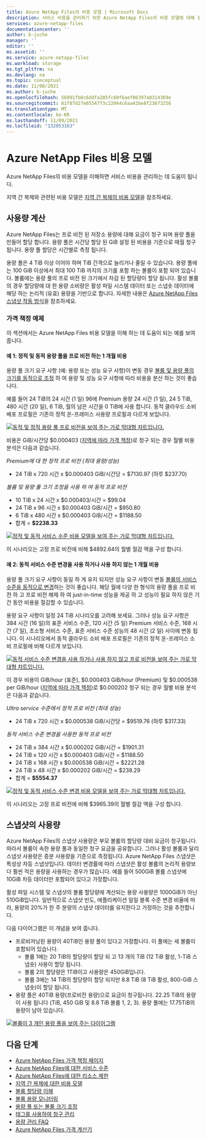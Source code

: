 ```yaml
---
title: Azure NetApp Files의 비용 모델 | Microsoft Docs
description: 서비스 비용을 관리하기 위한 Azure NetApp Files의 비용 모델에 대해 설명합니다.
services: azure-netapp-files
documentationcenter: ''
author: b-juche
manager: ''
editor: ''
ms.assetid: ''
ms.service: azure-netapp-files
ms.workload: storage
ms.tgt_pltfrm: na
ms.devlang: na
ms.topic: conceptual
ms.date: 11/08/2021
ms.author: b-juche
ms.openlocfilehash: 56091fb0c6ddfa205fc60f6aef06397a0314369e
ms.sourcegitcommit: 61f87d27e05547f3c22044c6aa42be8f23673256
ms.translationtype: MT
ms.contentlocale: ko-KR
ms.lasthandoff: 11/09/2021
ms.locfileid: "132053163"
---
```

# <a name="cost-model-for-azure-netapp-files"></a>Azure NetApp Files 비용 모델 

Azure NetApp Files의 비용 모델을 이해하면 서비스 비용을 관리하는 데 도움이 됩니다. 

지역 간 복제와 관련된 비용 모델은 [지역 간 복제의 비용 모델](cross-region-replication-introduction.md#cost-model-for-cross-region-replication)을 참조하세요.

## <a name="calculation-of-capacity-consumption"></a>사용량 계산

Azure NetApp Files는 프로 비전 된 저장소 용량에 대해 요금이 청구 되며 용량 풀을 만들어 할당 합니다. 용량 풀은 시간당 할당 된 GiB 설정 된 비용을 기준으로 매월 청구 됩니다. 용량 풀 할당은 시간별로 측정 됩니다.  

용량 풀은 4 TiB 이상 이어야 하며 TiB 간격으로 늘리거나 줄일 수 있습니다. 용량 풀에는 100 GiB 이상에서 최대 100 TiB 까지의 크기를 포함 하는 볼륨이 포함 되어 있습니다. 볼륨에는 용량 풀의 프로 비전 된 크기에서 차감 된 할당량이 할당 됩니다. 활성 볼륨의 경우 할당량에 대 한 용량 소비량은 활성 파일 시스템 데이터 또는 스냅숏 데이터에 해당 하는 논리적 (유효) 용량을 기반으로 합니다. 자세한 내용은 [Azure NetApp Files 스냅샷 작동 방식](snapshots-introduction.md)을 참조하세요. 

### <a name="pricing-examples"></a>가격 책정 예제

이 섹션에서는 Azure NetApp Files 비용 모델을 이해 하는 데 도움이 되는 예를 보여 줍니다.

#### <a name="example-1-one-month-cost-with-static-versus-dynamic-capacity-pool-provisioning"></a>예 1: 정적 및 동적 용량 풀을 프로 비전 하는 1 개월 비용 

용량 풀 크기 요구 사항 (예: 용량 또는 성능 요구 사항)이 변동 경우 [볼륨 및 용량 풀의 크기를 동적으로 조정](azure-netapp-files-resize-capacity-pools-or-volumes.md) 하 여 용량 및 성능 요구 사항에 따라 비용을 분산 하는 것이 좋습니다.

예를 들어 24 TiB의 24 시간 (1 일) 96에 Premium 용량 24 시간 (1 일), 24 5 TiB, 480 시간 (20 일), 6 TiB, 월의 남은 시간을 0 TiB에 사용 합니다. 동적 클라우드 소비 배포 프로필은 기존의 정적 온-프레미스 사용량 프로필과 다르게 보입니다. 

[![동적 및 정적 용량 풀 프로 비전을 보여 주는 가로 막대형 차트입니다. ](../media/azure-netapp-files/cost-model-example-one-capacity.png) ](../media/azure-netapp-files/cost-model-example-one-capacity.png#lightbox)

비용은 GiB/시간당 $0.000403 ([지역에 따라 가격 책정](https://azure.microsoft.com/pricing/details/netapp/))로 청구 되는 경우 월별 비용 분석은 다음과 같습니다.

*Premium에 대 한 정적 프로 비전 (최대 용량/성능)*

* 24 TiB x 720 시간 x $0.000403 GiB/시간당 = $7130.97 (하루 $237.70) 

*볼륨 및 용량 풀 크기 조정을 사용 하 여 동적 프로 비전* 

* 10 TiB x 24 시간 x $0.000403/시간 = $99.04
* 24 TiB x 96 시간 x $0.000403 GiB/시간 = $950.80
* 6 TiB x 480 시간 x $0.000403 GiB/시간 = $1188.50
* 합계 = **$2238.33**

[![정적 및 동적 서비스 수준 비용 모델을 보여 주는 가로 막대형 차트입니다. ](../media/azure-netapp-files/cost-model-example-one-pricing.png) ](../media/azure-netapp-files/cost-model-example-one-pricing.png#lightbox)

이 시나리오는 고정 프로 비전에 비해 $4892.64의 월별 절감 액을 구성 합니다.

#### <a name="example-2-one-month-cost-with-and-without-dynamic-service-level-change"></a>예 2: 동적 서비스 수준 변경을 사용 하거나 사용 하지 않는 1 개월 비용

용량 풀 크기 요구 사항이 동일 하 게 유지 되지만 성능 요구 사항이 변동 [볼륨의 서비스 수준을 동적으로 변경](dynamic-change-volume-service-level.md)하는 것이 좋습니다. 해당 월에 다양 한 형식의 용량 풀을 프로 비전 하 고 프로 비전 해제 하 여 just-in-time 성능을 제공 하 고 성능이 필요 하지 않은 기간 동안 비용을 절감할 수 있습니다. 

용량 요구 사항이 일정 24 TiB 시나리오를 고려해 보세요. 그러나 성능 요구 사항은 384 시간 (16 일)의 표준 서비스 수준, 120 시간 (5 일) Premium 서비스 수준, 168 시간 (7 일), 초소형 서비스 수준, 표준 서비스 수준 성능의 48 시간 (2 일) 사이에 변동 됩니다. 이 시나리오에서 동적 클라우드 소비 배포 프로필은 기존의 정적 온-프레미스 소비 프로필에 비해 다르게 보입니다. 

[![동적 서비스 수준 변경을 사용 하거나 사용 하지 않고 프로 비전을 보여 주는 가로 막대형 차트입니다. ](../media/azure-netapp-files/cost-model-example-two-capacity.png) ](../media/azure-netapp-files/cost-model-example-two-capacity.png#lightbox)

이 경우 비용이 GiB/hour (표준), $0.000403 GiB/hour (Premium) 및 $0.000538 per GiB/hour ([지역에 따라 가격 책정](https://azure.microsoft.com/pricing/details/netapp/))로 $0.000202 청구 되는 경우 월별 비용 분석은 다음과 같습니다. 

*Ultra service 수준에서 정적 프로 비전 (최대 성능)*

* 24 TiB x 720 시간 x $0.000538 GiB/시간당 = $9519.76 (하루 $317.33) 
 
*동적 서비스 수준 변경을 사용한 동적 프로 비전*

* 24 TiB x 384 시간 x $0.000202 GiB/시간 = $1901.31  
* 24 TiB x 120 시간 x $0.000403 GiB/시간 = $1188.50  
* 24 TiB x 168 시간 x $0.000538 GiB/시간 = $2221.28  
* 24 TiB x 48 시간 x $0.000202 GiB/시간 = $238.29 
* 합계 = **$5554.37** 

[![정적 및 동적 서비스 수준 변경 비용 모델을 보여 주는 가로 막대형 차트입니다. ](../media/azure-netapp-files/cost-model-example-two-pricing.png) ](../media/azure-netapp-files/cost-model-example-two-pricing.png#lightbox)

이 시나리오는 고정 프로 비전에 비해 $3965.39의 월별 절감 액을 구성 합니다.

## <a name="capacity-consumption-of-snapshots"></a>스냅샷의 사용량 

Azure NetApp Files의 스냅샷 사용량은 부모 볼륨의 할당량 대비 요금이 청구됩니다.  따라서 볼륨이 속한 용량 풀과 동일한 청구 요금을 공유합니다.  그러나 활성 볼륨과 달리 스냅샷 사용량은 증분 사용량을 기준으로 측정됩니다.  Azure NetApp Files 스냅샷은 특성상 차등 스냅샷입니다. 데이터 변경률에 따라 스냅샷은 활성 볼륨의 논리적 용량보다 훨씬 적은 용량을 사용하는 경우가 많습니다. 예를 들어 500GiB 볼륨 스냅샷에 10GiB 차등 데이터만 포함되어 있다고 가정합니다. 

활성 파일 시스템 및 스냅샷의 볼륨 할당량에 계산되는 용량 사용량은 1000GiB가 아닌 510GiB입니다. 일반적으로 스냅샷 빈도, 애플리케이션 일일 블록 수준 변경 비율에 따라, 용량의 20%가 한 주 분량의 스냅샷 데이터를 유지한다고 가정하는 것을 추천합니다. 

다음 다이어그램은 이 개념을 보여 줍니다. 

* 프로비저닝된 용량이 40TiB인 용량 풀이 있다고 가정합니다. 이 풀에는 세 볼륨이 포함되어 있습니다.    
    * 볼륨 1에는 20 TiB의 할당량이 할당 되 고 13 개의 TiB (12 TiB 활성, 1-TiB 스냅숏) 사용이 할당 됩니다.
    * 볼륨 2의 할당량은 1TiB이고 사용량은 450GiB입니다.
    * 볼륨 3에는 14 TiB의 할당량이 할당 되지만 8.8 TiB (8 TiB 활성, 800-GiB 스냅숏)이 할당 됩니다.   
* 용량 풀은 40TiB 용량(프로비전 용량)으로 요금이 청구됩니다. 22.25 TiB의 용량이 사용 됩니다 (TiB, 450 GiB 및 8.8 TiB 볼륨 1, 2, 3). 용량 풀에는 17.75TiB의 용량이 남아 있습니다.   

[![볼륨이 ](../media/azure-netapp-files/azure-netapp-files-capacity-pool-with-three-vols.png) 3 개인 용량 풀을 보여 주는 다이어그램 ](../media/azure-netapp-files/azure-netapp-files-capacity-pool-with-three-vols.png#lightbox)

## <a name="next-steps"></a>다음 단계

* [Azure NetApp Files 가격 책정 페이지](https://azure.microsoft.com/pricing/details/storage/netapp/)
* [Azure NetApp Files에 대한 서비스 수준](azure-netapp-files-service-levels.md)
* [Azure NetApp Files에 대한 리소스 제한](azure-netapp-files-resource-limits.md)
* [지역 간 복제에 대한 비용 모델](cross-region-replication-introduction.md#cost-model-for-cross-region-replication)
* [볼륨 할당량 이해](volume-quota-introduction.md)
* [볼륨 용량 모니터링](monitor-volume-capacity.md)
* [용량 풀 또는 볼륨 크기 조정](azure-netapp-files-resize-capacity-pools-or-volumes.md)
* [태그를 사용하여 청구 관리](manage-billing-tags.md)
* [용량 관리 FAQ](faq-capacity-management.md)
* [Azure NetApp Files 가격 계산기](https://azure.microsoft.com/pricing/calculator/?service=netapp)

